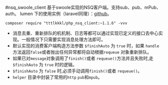 #nsq_swoole_client
基于swoole实现的NSQ客户端。支持sub、pub、mPub、auth。
lumen 下的使用实例（laravel同理）：[github](https://github.com/tttlkkkl/swoole-nsq)。
```
composer require "tttlkkkl/php_nsq_client:~1.1.6" -vvv
```

- 消息去重、重新排队的机机制、日志等都可以通过实现已定义的接口去中心实现。一般情况下只需要实现消息处理方法即可。
- 默认实现的消费客户端构造方法参数 `$finishAuto` 为 `true` 时，如果 `handle` 方法返回`false`或者抛出任何异常都将自动根据`requeue` 对象重新排队。
- 如果已对`message`对象调用了`finish()`或者 `requeue()`方法并且失败时,走 `$finishAuto` 为 `true` 时的逻辑。
- `$finishAuto` 为 `false` 时,必须手动调用`finish()`或者 `requeue()`。
- `helper` 目录中封装了常用的`http` `pub`和`mpub`。